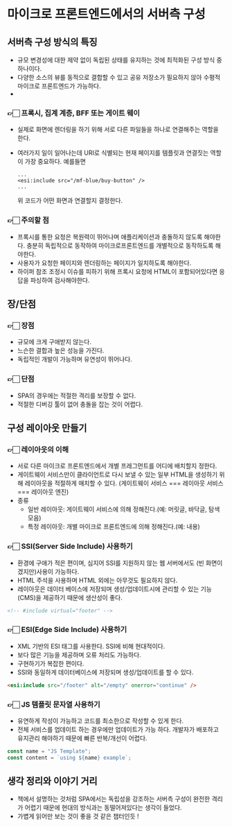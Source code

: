 # 마이크로 프론트엔드에서의 서버측 구성

## 서버측 구성 방식의 특징

- 규모 변경성에 대한 제약 없이 독립된 상태를 유지하는 것에 최적화된 구성 방식 중 하나이다.
- 다양한 소스의 뷰를 동적으로 결합할 수 있고 공유 저장소가 필요하지 않아 수평적 마이크로 프론트엔드가 가능하다.
-

### 👉🏻 프록시, 집계 계층, BFF 또는 게이트 웨이

- 실제로 화면에 렌더링을 하기 위해 서로 다른 파일들을 하나로 연결해주는 역할을 한다.
- 여러가지 일이 일어나는데 URI로 식별되는 현재 페이지를 템플릿과 연결짓는 역할이 가장 중요하다. 예를들면

  ```
  ...
  <esi:include src="/mf-blue/buy-button" />
  ...
  ```

  위 코드가 어떤 화면과 연결할지 결정한다.

### 👉🏻 주의할 점

- 프록시를 통한 요청은 복원력이 뛰어나며 애플리케이션과 충돌하지 않도록 해야한다. 충분히 독립적으로 동작하여 마이크로프론트엔드를 개별적으로 동작하도록 해야한다.
- 사용자가 요청한 페이지와 렌더링하는 페이지가 일치하도록 해야한다.
- 하이퍼 참조 조정시 이슈를 피하기 위해 프록시 요청에 HTML이 포함되어있다면 응답을 파싱하여 검사해야한다.

## 장/단점

### 👉🏻 장점

- 규모에 크게 구애받지 않는다.
- 느슨한 결합과 높은 성능을 가진다.
- 독립적인 개발이 가능하며 유연성이 뛰어나다.

### 👉🏻 단점

- SPA의 경우에는 적절한 격리를 보장할 수 없다.
- 적절한 디버깅 툴이 없어 충돌을 잡는 것이 어렵다.

## 구성 레이아웃 만들기

### 👉🏻 레이아웃의 이해

- 서로 다른 마이크로 프론트엔드에서 개별 프레그먼트를 어디에 배치할지 정한다.
- 게이트웨이 서비스만이 클라이언트로 다시 보낼 수 있는 일부 HTML을 생성하기 위해 레이아웃을 적절하게 매치할 수 있다. (게이트웨이 서비스 === 레이아웃 서비스 === 레이아웃 엔진)
- 종류
  - 일반 레이아웃: 게이트웨이 서비스에 의해 정해진다.(예: 머릿글, 바닥글, 탐색 모음)
  - 특정 레이아웃: 개별 마이크로 프론트엔드에 의해 정해진다.(예: 내용)

### 👉🏻 SSI(Server Side Include) 사용하기

- 환경에 구애가 적은 편이며, 심지어 SSI를 지원하지 않는 웹 서버에서도 (빈 화면이겠지만)사용이 가능하다.
- HTML 주석을 사용하며 HTML 외에는 아무것도 필요하지 않다.
- 레이아웃은 데이터 베이스에 저장되며 생성/업데이트시에 관리할 수 있는 기능(CMS)을 제공하기 때문에 생산성이 좋다.

```HTML
<!-- #include virtual="footer" -->
```

### 👉🏻 ESI(Edge Side Include) 사용하기

- XML 기반의 ESI 태그를 사용한다. SSI에 비해 현대적이다.
- 보다 많은 기능을 제공하며 오류 처리도 가능하다.
- 구현하기가 복잡한 편이다.
- SSI와 동일하게 데이터베이스에 저장되며 생성/업데이트를 할 수 있다.

```HTML
<esi:include src="/footer" alt="/empty" onerror="continue" />
```

### 👉🏻 JS 템플릿 문자열 사용하기

- 유연하게 작성이 가능하고 코드를 최소한으로 작성할 수 있게 한다.
- 전체 서비스를 업데이트 하는 경우에만 업데이트가 가능 하다. 개발자가 배포하고 유지관리 해야하기 때문에 빠른 반복/개선이 어렵다.

```javascript
const name = "JS Template";
const content = `using ${name} example`;
```

## 생각 정리와 이야기 거리

- 책에서 설명하는 것처럼 SPA에서는 독립성을 강조하는 서버측 구성이 완전한 격리가 어렵기 때문에 현대의 방식과는 동떨어져있다는 생각이 들었다.
- 가볍게 읽어만 보는 것이 좋을 것 같은 챕터인듯 !
